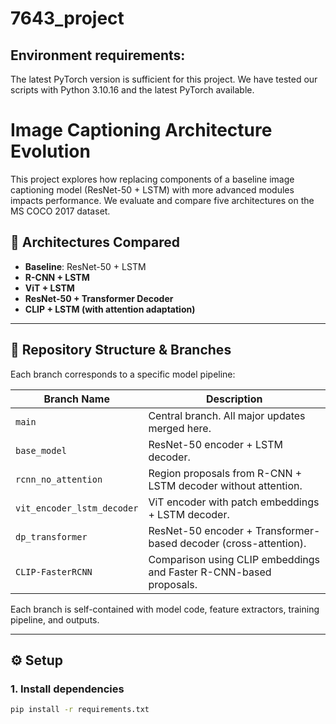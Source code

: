 # 7643_project

## Environment requirements:

The latest PyTorch version is sufficient for this project. We have tested our scripts with Python 3.10.16 and the latest PyTorch available.
# Image Captioning Architecture Evolution

This project explores how replacing components of a baseline image captioning model (ResNet-50 + LSTM) with more advanced modules impacts performance. We evaluate and compare five architectures on the MS COCO 2017 dataset.

## 🧠 Architectures Compared

- **Baseline**: ResNet-50 + LSTM  
- **R-CNN + LSTM**  
- **ViT + LSTM**  
- **ResNet-50 + Transformer Decoder**  
- **CLIP + LSTM (with attention adaptation)**

---

## 📂 Repository Structure & Branches

Each branch corresponds to a specific model pipeline:

| Branch Name               | Description                                                             |
|--------------------------|-------------------------------------------------------------------------|
| `main`                   | Central branch. All major updates merged here.                          |
| `base_model`             | ResNet-50 encoder + LSTM decoder.                                       |
| `rcnn_no_attention`      | Region proposals from R-CNN + LSTM decoder without attention.           |
| `vit_encoder_lstm_decoder` | ViT encoder with patch embeddings + LSTM decoder.                      |
| `dp_transformer`         | ResNet-50 encoder + Transformer-based decoder (cross-attention).        |
| `CLIP-FasterRCNN`        | Comparison using CLIP embeddings and Faster R-CNN-based proposals.      |

Each branch is self-contained with model code, feature extractors, training pipeline, and outputs.

---

## ⚙️ Setup

### 1. Install dependencies

```bash
pip install -r requirements.txt




